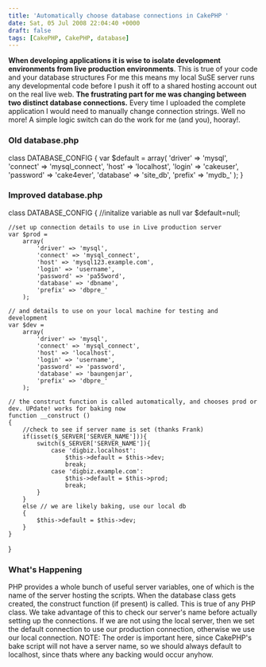 ```yaml
---
title: 'Automatically choose database connections in CakePHP '
date: Sat, 05 Jul 2008 22:04:40 +0000
draft: false
tags: [CakePHP, CakePHP, database]
---
```


**When developing applications it is wise to isolate development environments from live production environments**. This is true of your code and your database structures For me this means my local SuSE server runs any developmental code before I push it off to a shared hosting account out on the real live web. **The frustrating part for me was changing between two distinct database connections.** Every time I uploaded the complete application I would need to manually change connection strings. Well no more! A simple logic switch can do the work for me (and you), hooray!.

### Old database.php

class DATABASE_CONFIG
{
	var $default = 
		array(
			'driver' => 'mysql',
			'connect' => 'mysql_connect',
			'host' => 'localhost',
			'login' => 'cakeuser',
			'password' => 'cake4ever',
			'database' => 'site_db',
			'prefix' => 'mydb_'
		);
}

### Improved database.php

class DATABASE_CONFIG
{
	//initalize variable as null
	var $default=null;

	//set up connection details to use in Live production server
	var $prod = 
		array(
			'driver' => 'mysql',
			'connect' => 'mysql_connect',
			'host' => 'mysql123.example.com',
			'login' => 'username',
			'password' => 'pa55word',
			'database' => 'dbname',
			'prefix' => 'dbpre_'
		);

	// and details to use on your local machine for testing and development
	var $dev = 
		array(
			'driver' => 'mysql',
			'connect' => 'mysql_connect',
			'host' => 'localhost',
			'login' => 'username',
			'password' => 'password',
			'database' => 'baungenjar',
			'prefix' => 'dbpre_'
		);

	// the construct function is called automatically, and chooses prod or dev. UPdate! works for baking now
	function __construct ()
	{		
		//check to see if server name is set (thanks Frank)
		if(isset($_SERVER['SERVER_NAME'])){
			switch($_SERVER['SERVER_NAME']){
				case 'digbiz.localhost':
					$this->default = $this->dev;
					break;
				case 'digbiz.example.com':
					$this->default = $this->prod;
					break;
			}
		}
	    else // we are likely baking, use our local db
	    {
	        $this->default = $this->dev;
	    }
	}
}

### What's Happening

PHP provides a whole bunch of useful server variables, one of which is the name of the server hosting the scripts. When the database class gets created, the construct function (if present) is called. This is true of any PHP class. We take advantage of this to check our server's name before actually setting up the connections. If we are not using the local server, then we set the default connection to use our production connection, otherwise we use our local connection. NOTE: The order is important here, since CakePHP's bake script will not have a server name, so we should always default to localhost, since thats where any backing would occur anyhow.
